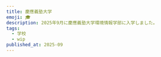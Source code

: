 ```yaml
---
title: 慶應義塾大学
emoji: 🎓
description: 2025年9月に慶應義塾大学環境情報学部に入学しました。
tags:
  - 学校
  - wip
published_at: 2025-09
---
```

